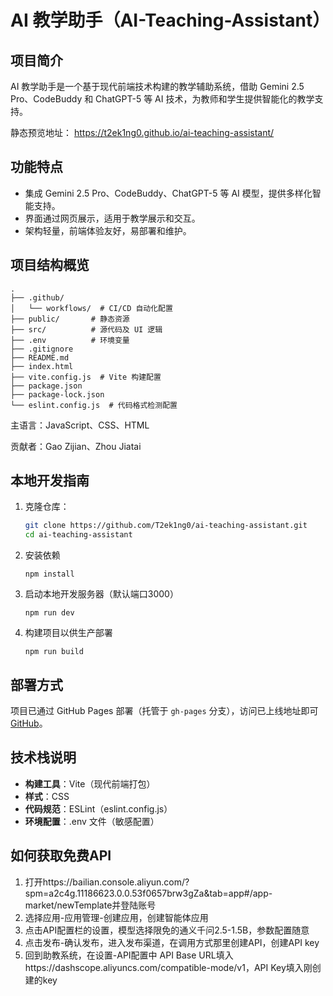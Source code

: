 # AI 教学助手（AI-Teaching-Assistant）

## 项目简介

AI 教学助手是一个基于现代前端技术构建的教学辅助系统，借助 Gemini 2.5 Pro、CodeBuddy 和 ChatGPT-5 等 AI 技术，为教师和学生提供智能化的教学支持。

静态预览地址： https://t2ek1ng0.github.io/ai-teaching-assistant/

## 功能特点

- 集成 Gemini 2.5 Pro、CodeBuddy、ChatGPT-5 等 AI 模型，提供多样化智能支持。
- 界面通过网页展示，适用于教学展示和交互。
- 架构轻量，前端体验友好，易部署和维护。

## 项目结构概览

```
.
├── .github/
│   └── workflows/  # CI/CD 自动化配置
├── public/       # 静态资源
├── src/          # 源代码及 UI 逻辑
├── .env          # 环境变量
├── .gitignore
├── README.md
├── index.html
├── vite.config.js  # Vite 构建配置
├── package.json
├── package-lock.json
└── eslint.config.js  # 代码格式检测配置
```

主语言：JavaScript、CSS、HTML 

贡献者：Gao Zijian、Zhou Jiatai

## 本地开发指南

1. 克隆仓库：
   ```bash
   git clone https://github.com/T2ek1ng0/ai-teaching-assistant.git
   cd ai-teaching-assistant
   ```

2. 安装依赖

   `npm install`

3. 启动本地开发服务器（默认端口3000）

   `npm run dev`

4. 构建项目以供生产部署

   `npm run build`

## 部署方式

项目已通过 GitHub Pages 部署（托管于 `gh-pages` 分支），访问已上线地址即可[GitHub](https://github.com/T2ek1ng0/ai-teaching-assistant)。

## 技术栈说明

- **构建工具**：Vite（现代前端打包）
- **样式**：CSS
- **代码规范**：ESLint（eslint.config.js）
- **环境配置**：.env 文件（敏感配置）

## 如何获取免费API
1. 打开https://bailian.console.aliyun.com/?spm=a2c4g.11186623.0.0.53f0657brw3gZa&tab=app#/app-market/newTemplate并登陆账号
2. 选择应用-应用管理-创建应用，创建智能体应用
3. 点击API配置栏的设置，模型选择限免的通义千问2.5-1.5B，参数配置随意
4. 点击发布-确认发布，进入发布渠道，在调用方式那里创建API，创建API key
5. 回到助教系统，在设置-API配置中
   API Base URL填入https://dashscope.aliyuncs.com/compatible-mode/v1，API Key填入刚创建的key
